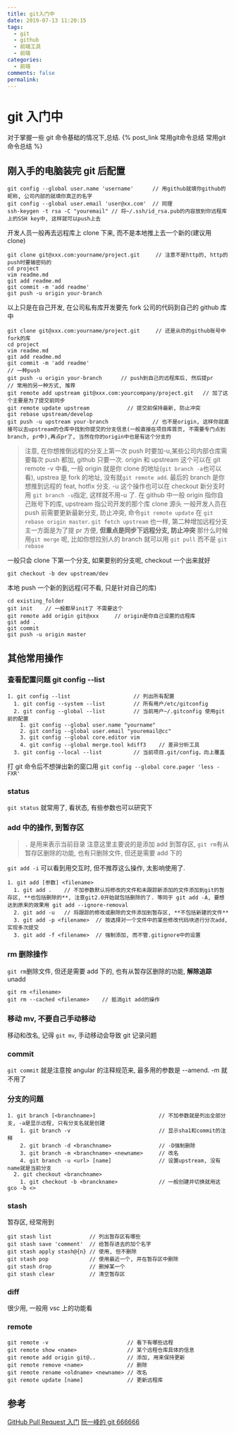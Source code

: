 ```yaml
---
title: git入门中
date: 2019-07-13 11:20:15
tags:
  - git
  - github
  - 前端工具
  - 前端
categories:
  - 前端
comments: false
permalink:
---
```


# git 入门中

对于掌握一些 git 命令基础的情况下,总结.
{% post_link 常用git命令总结 常用git命令总结 %}

## 刚入手的电脑装完 git 后配置

```git
git config --global user.name 'username'      // 用github就填你github的昵称, 公司内部的就填你真正的名字
git config --global user.email 'user@xx.com'  // 同理
ssh-keygen -t rsa -C "youremail" // 将~/.ssh/id_rsa.pub的内容放到你远程库上的SSH key中, 这样就可以push上去
```

开发人员一般再去远程库上 clone 下来, 而不是本地推上去一个新的(建议用 clone)

```git
git clone git@xxx.com:yourname/project.git     // 注意不是http的, http的push时要输密码的
cd project
vim readme.md
git add readme.md
git commit -m 'add readme'
git push -u origin your-branch
```

以上只是在自己开发, 在公司私有库开发要先 fork 公司的代码到自己的 github 库中

```git
git clone git@xxx.com:yourname/project.git     // 还是从你的github账号中fork的库
cd project
vim readme.md
git add readme.md
git commit -m 'add readme'
// 一种push
git push -u origin your-branch      // push到自己的远程库后, 然后提pr
// 常用的另一种方式, 推荐
git remote add upstream git@xxx.com:yourcompany/project.git   // 加了这个主要是为了提交前同步
git remote update upstream            // 提交前保持最新, 防止冲突
git rebase upstream/develop
git push -u upstream your-branch              // 也不是origin, 这样你就直接可以去upstream的仓库中找到你提交的分支信息(一般直接在项目库首页, 不需要专门点到branch, pr中),再点pr了, 当然在你的origin中也是有这个分支的
```

> 注意, 在你想推倒远程的分支上第一次 push 时要加-u,某些公司内部仓库需要每次 push 都加, github 只要一次. origin 和 upstream 这个可以在 git remote -v 中看, 一般 origin 就是你 clone 的地址(`git branch -a`也可以看), upstrea 是 fork 的地址, 没有就`git remote add`. 最后的 branch 是你想推到远程的 feat, hotfix 分支. -u 这个操作也可以在 checkout 新分支时用 `git branch -u`指定, 这样就不用-u 了.
> 在 github 中一般 origin 指你自己账号下的库, upstream 指公司开发的那个库 clone 源头
> 一般开发人员在 push 前需要更新最新分支, 防止冲突, 命令`git remote update` 在 `git rebase origin master`. `git fetch upstream` 也一样, 第二种增加远程分支主一方面是为了提 pr 方便, **但重点是同步下远程分支, 防止冲突**
> 那什么时候用`git merge` 呢, 比如你想拉别人的 branch 就可以用 `git pull` 而不是 `git rebase`

一般只会 clone 下第一个分支, 如果要别的分支呢, checkout 一个出来就好

```git
git checkout -b dev upstream/dev
```

本地 push 一个新的到远程(可不看, 只是针对自己的库)

```git
cd existing_folder
git init    // 一般都早init了 不需要这个
git remote add origin git@xxx     // origin是你自己设置的远程库
git add .
git commit
git push -u origin master
```

## 其他常用操作

### 查看配置问题 git config --list

```git
1. git config --list                    // 列出所有配置
  1. git config --system --list         // 所有用户/etc/gitconfig
  2. git config --global --list         // 当前用户~/.gitconfig 使用git前的配置
    1. git config --global user.name "yourname"
    2. git config --global user.email "youremail@cc"
    3. git config --global core.editor vim
    4. git config --global merge.tool kdiff3    // 差异分析工具
  3. git config --local --list          // 当前项目.git/config，向上覆盖
```

打 git 命令后不想弹出新的窗口用 `git config --global core.pager 'less -FXR'`

### status

`git status` 就常用了, 看状态, 有些参数也可以研究下

### add 中的操作, 到暂存区

> `.` 是用来表示当前目录
> 注意这里主要说的是添加 add 到暂存区, `git rm`有从暂存区删除的功能, 也有只删除文件, 但还是需要 add 下的

`git add -i` 可以看到用交互时, 但不推荐这么操作, 太影响使用了.

```git
1. git add [参数] <filename>
  1. git add .    // 不加参数默认将修改的文件和未跟踪新添加的文件添加到git的暂存区, **也包括删除的**, 注意git2.0开始就包括删除的了. 等同于 git add -A, 要想达到原来的效果用 git add --ignore-removal
  2. git add -u   // 将跟踪的修改或删除的文件添加到暂存区, **不包括新建的文件**
  3. git add -p <filename>  // 按选择对一个文件中的某些修改代码块进行分次add, 实现多次提交
  3. git add -f <filename>  // 强制添加, 而不管.gitignore中的设置
```

### rm 删除操作

`git rm`删除文件, 但还是需要 add 下的, 也有从暂存区删除的功能, **解除追踪** unadd

```git
git rm <filename>
git rm --cached <filename>    // 抵消git add的操作
```

### 移动 mv, 不要自己手动移动

移动和改名, 记得 `git mv`, 手动移动会导致 git 记录问题

### commit

`git commit` 就是注意按 angular 的注释规范来, 最多用的参数是 --amend. -m 就不用了

### 分支的问题

```git
1. git branch [<branchname>]                    // 不加参数就是列出全部分支, -a是显示远程, 只有分支名就是创建
    1. git branch -v                            // 显示sha1和commit的注释
    2. git branch -d <branchname>               // -D强制删除
    3. git branch -m <branchname> <newname>     // 改名
    4. git branch -u <url> [name]               // 设置upstream, 没有name就是当前分支
  2. git checkout <branchname>
    1. git checkout -b <branckname>             // 一般创建并切换就用这gco -b <>
```

### stash

暂存区, 经常用到

```git
git stash list            // 列出暂存区有哪些
git stash save 'comment'  // 给暂存进去的加个名字
git stash apply stash@{n} // 使用, 但不删除
git stash pop             // 使用最近一个, 并在暂存区中删除
git stash drop            // 删掉某一个
git stash clear           // 清空暂存区
```

### diff

很少用, 一般用 vsc 上的功能看

### remote

```git
git remote -v                         // 看下有哪些远程
git remote show <name>                // 某个远程仓库具体的信息
git remote add origin git@..          // 添加, 用来保持更新
git remote remove <name>              // 删除
git remote rename <oldname> <newname> // 改名
git remote update [name]              // 更新远程库
```

## 参考

[GitHub Pull Request 入门](https://zhuanlan.zhihu.com/p/51199833)
[阮一峰的 git 666666](https://www.bookstack.cn/read/git-tutorial/docs-commands-git-add.md)
